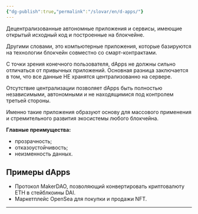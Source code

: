```yaml
---
{"dg-publish":true,"permalink":"/slovar/en/d-apps/"}
---
```



Децентрализованные автономные приложения и сервисы, имеющие открытый исходный код и построенные на блокчейне.

Другими словами, это компьютерные приложения, которые базируются на технологии блокчейн совместно со смарт-контрактами.

С точки зрения конечного пользователя, dApps не должны сильно отличаться от привычных приложений. Основная разница заключается в том, что все данные НЕ хранятся централизованно на сервере.

Отсутствие централизации позволяет dApps быть полностью независимыми, автономными и не находящимися под контролем третьей стороны.

Именно такие приложения образуют основу для массового применения и стремительного развития экосистемы любого блокчейна.

**Главные преимущества:**

* прозрачность;
* отказоустойчивость;
* неизменность данных.

## Примеры dApps

* Протокол MakerDAO, позволяющий конвертировать криптовалюту ETH в стейблкоины DAI.
* Маркетплейс OpenSea для покупки и продажи NFT.

---
